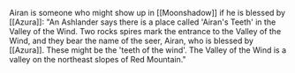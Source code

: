 Airan is someone who might show up in [[Moonshadow]] if he is blessed by [[Azura]]: "An Ashlander says there is a place called 'Airan's Teeth' in the Valley of the Wind. Two rocks spires mark the entrance to the Valley of the Wind, and they bear the name of the seer, Airan, who is blessed by [[Azura]]. These might be the 'teeth of the wind'. The Valley of the Wind is a valley on the northeast slopes of Red Mountain."